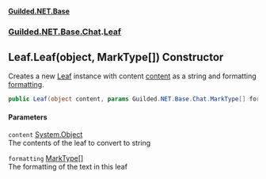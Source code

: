 #### [Guilded.NET.Base](Guilded_NET_Base.md 'Guilded.NET.Base')
### [Guilded.NET.Base.Chat](Guilded_NET_Base.md#Guilded_NET_Base_Chat 'Guilded.NET.Base.Chat').[Leaf](Leaf.md 'Guilded.NET.Base.Chat.Leaf')
## Leaf.Leaf(object, MarkType[]) Constructor
Creates a new [Leaf](Leaf.md 'Guilded.NET.Base.Chat.Leaf') instance with content [content](Leaf_Leaf(object_MarkType__).md#Guilded_NET_Base_Chat_Leaf_Leaf(object_Guilded_NET_Base_Chat_MarkType__)_content 'Guilded.NET.Base.Chat.Leaf.Leaf(object, Guilded.NET.Base.Chat.MarkType[]).content') as a string and formatting [formatting](Leaf_Leaf(object_MarkType__).md#Guilded_NET_Base_Chat_Leaf_Leaf(object_Guilded_NET_Base_Chat_MarkType__)_formatting 'Guilded.NET.Base.Chat.Leaf.Leaf(object, Guilded.NET.Base.Chat.MarkType[]).formatting').  
```csharp
public Leaf(object content, params Guilded.NET.Base.Chat.MarkType[] formatting);
```
#### Parameters
<a name='Guilded_NET_Base_Chat_Leaf_Leaf(object_Guilded_NET_Base_Chat_MarkType__)_content'></a>
`content` [System.Object](https://docs.microsoft.com/en-us/dotnet/api/System.Object 'System.Object')  
The contents of the leaf to convert to string
  
<a name='Guilded_NET_Base_Chat_Leaf_Leaf(object_Guilded_NET_Base_Chat_MarkType__)_formatting'></a>
`formatting` [MarkType](MarkType.md 'Guilded.NET.Base.Chat.MarkType')[[]](https://docs.microsoft.com/en-us/dotnet/api/System.Array 'System.Array')  
The formatting of the text in this leaf
  
